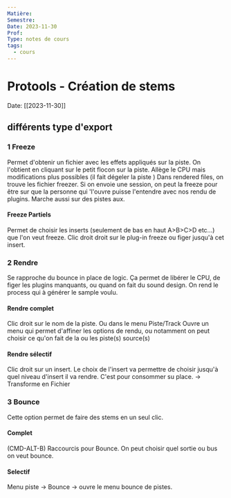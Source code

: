 ```yaml
---
Matière:
Semestre:
Date: 2023-11-30
Prof:
Type: notes de cours
tags:
  - cours
---
```

# Protools - Création de stems
Date: [[2023-11-30]] 

## différents type d'export 
### 1 Freeze
Permet d'obtenir un fichier avec les effets appliqués sur la piste. 
On l'obtient en cliquant sur le petit flocon sur la piste.
Allège le CPU mais modifications plus possibles (il fait dégeler la piste )
Dans rendered files, on trouve les fichier freezer. 
Si on envoie une session, on peut la freeze pour être sur que la personne qui 'l'ouvre puisse l'entendre avec nos rendu de plugins. 
Marche aussi sur des pistes aux. 
#### Freeze Partiels
Permet de choisir les inserts (seulement de bas en haut A>B>C>D etc…) que l'on veut freeze. 
Clic droit droit sur le plug-in freeze ou figer jusqu'à cet insert. 

### 2 Rendre
Se rapproche du bounce in place de logic.
Ça permet de libérer le CPU, de figer les plugins manquants, ou quand on fait du sound design. On rend le process qui à générer le sample voulu.
#### Rendre complet
Clic droit sur le nom de la piste. Ou dans le menu Piste/Track 
Ouvre un menu qui permet d'affiner les options de rendu, ou notamment on peut choisir ce qu'on fait de la ou les piste(s) source(s)

#### Rendre sélectif
Clic droit sur un insert. Le choix de l'insert va permettre de choisir jusqu'à quel niveau d'insert il va rendre. 
C'est pour consommer su place. → Transforme en Fichier 
### 3 Bounce 
Cette option permet de faire des stems en un seul clic.
#### Complet 
(CMD-ALT-B) Raccourcis pour Bounce. 
On peut choisir quel sortie ou bus on veut bounce.
#### Selectif
Menu piste → Bounce → ouvre le menu bounce de pistes. 